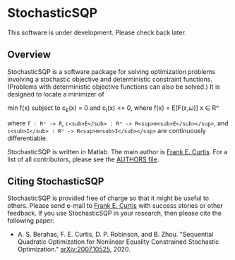 StochasticSQP
=============

This software is under development.  Please check back later.

Overview
--------

StochasticSQP is a software package for solving optimization problems involving a stochastic objective and deterministic constraint functions.  (Problems with deterministic objective functions can also be solved.)  It is designed to locate a minimizer of

min     f(x) subject to c<sub>E</sub>(x) = 0 and c<sub>I</sub>(x) <= 0, where f(x) = E[F(x,$\omega$)]
x ∈ Rⁿ

where ```f : Rⁿ -> R```, ```c<sub>E</sub> : Rⁿ -> R<sup>m<sub>E</sub></sup>```, and ```c<sub>I</sub> : Rⁿ -> R<sup>m<sub>I</sub></sup>``` are continuously differentiable.

StochasticSQP is written in Matlab.  The main author is [Frank E. Curtis](http://coral.ise.lehigh.edu/frankecurtis/).  For a list of all contributors, please see the [AUTHORS file](StochasticSQP/AUTHORS).

Citing StochasticSQP
--------------------

StochasticSQP is provided free of charge so that it might be useful to others.  Please send e-mail to [Frank E. Curtis](http://coral.ise.lehigh.edu/frankecurtis/) with success stories or other feedback.  If you use StochasticSQP in your research, then please cite the following paper:

- A. S. Berahas, F. E. Curtis, D. P. Robinson, and B. Zhou. "Sequential Quadratic Optimization for Nonlinear Equality Constrained Stochastic Optimization." [arXiv:2007.10525](https://arxiv.org/abs/2007.10525), 2020.
